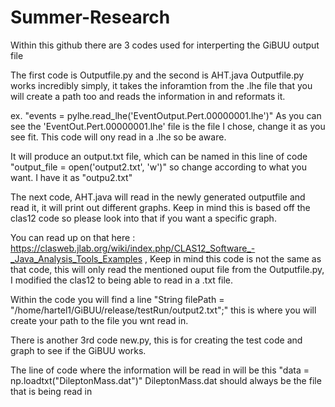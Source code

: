 # Summer-Research
Within this github there are 3 codes used for interperting the GiBUU output file

The first code is Outputfile.py and the second is AHT.java 
Outputfile.py works incredibly simply, it takes the inforamtion from the .lhe file that you will create a path too and reads the information in and reformats it. 

ex. "events = pylhe.read_lhe('EventOutput.Pert.00000001.lhe')"
As you can see the 'EventOut.Pert.00000001.lhe' file is the file I chose, change it as you see fit. This code will ony read in a .lhe so be aware. 

It will produce an output.txt file, which can be named in this line of code "output_file = open('output2.txt', 'w')" so change according to what you want. I have it as "outpu2.txt" 

The next code, AHT.java will read in the newly generated outputfile and read it, it will print out different graphs. Keep in mind this is based off the clas12 code so please look into that if you want a specific graph. 

You can read up on that here : https://clasweb.jlab.org/wiki/index.php/CLAS12_Software_-_Java_Analysis_Tools_Examples , Keep in mind this code is not the same as that code, this will only read the mentioned ouput file from the Outputfile.py, I modified the clas12 to being able to read in a .txt file. 

Within the code you will find a line "String filePath = "/home/hartel1/GiBUU/release/testRun/output2.txt";" this is where you will create your path to the file you wnt read in. 

There is another 3rd code new.py, this is for creating the test code and graph to see if the GiBUU works. 

The line of code where the information will be read in will be this "data = np.loadtxt("DileptonMass.dat")"
DileptonMass.dat should always be the file that is being read in 
